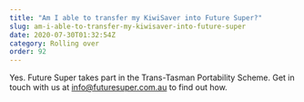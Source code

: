 ```yaml
---
title: "Am I able to transfer my KiwiSaver into Future Super?"
slug: am-i-able-to-transfer-my-kiwisaver-into-future-super
date: 2020-07-30T01:32:54Z
category: Rolling over
order: 92
---
```


Yes. Future Super takes part in the Trans-Tasman Portability Scheme. Get in touch with us at [info@futuresuper.com.au](mailto:info@futuresuper.com.au) to find out how.
